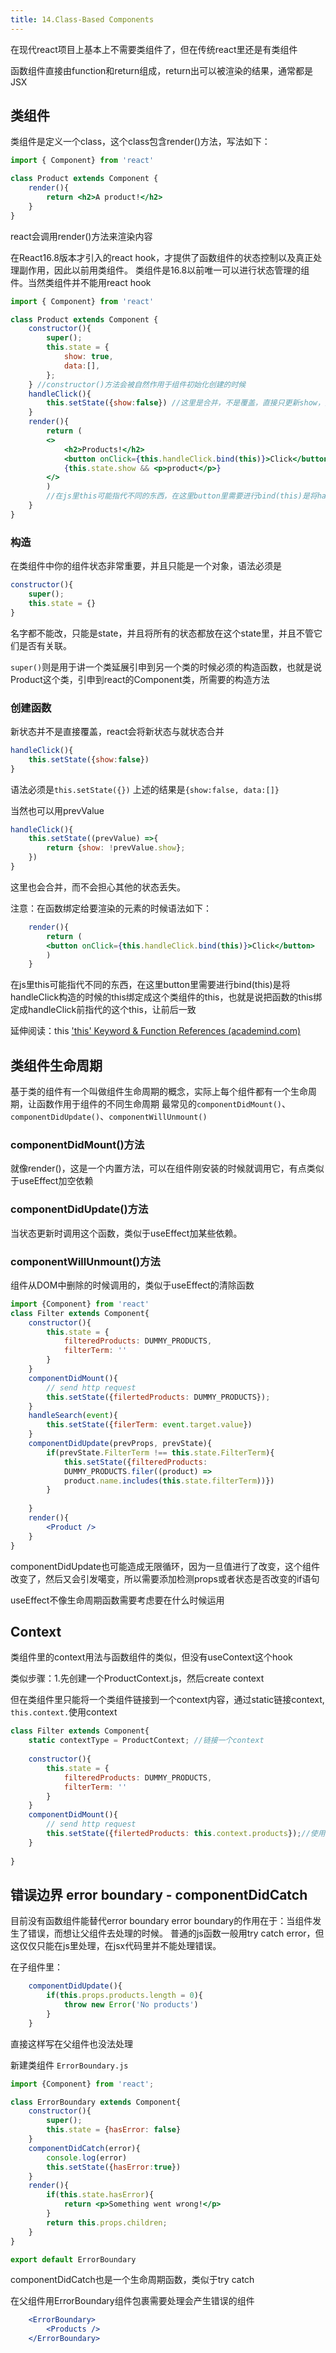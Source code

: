 ```yaml
---
title: 14.Class-Based Components
---
```

在现代react项目上基本上不需要类组件了，但在传统react里还是有类组件

函数组件直接由function和return组成，return出可以被渲染的结果，通常都是JSX

## 类组件

类组件是定义一个class，这个class包含render()方法，写法如下：

```jsx
import { Component} from 'react'

class Product extends Component {
	render(){
		return <h2>A product!</h2>
	}
}
```

react会调用render()方法来渲染内容

在React16.8版本才引入的react hook，才提供了函数组件的状态控制以及真正处理副作用，因此以前用类组件。
类组件是16.8以前唯一可以进行状态管理的组件。当然类组件并不能用react hook

```jsx
import { Component} from 'react'

class Product extends Component {
	constructor(){
		super();
		this.state = {
			show: true,
			data:[],
		};
	} //constructor()方法会被自然作用于组件初始化创建的时候
	handleClick(){
		this.setState({show:false}) //这里是合并，不是覆盖，直接只更新show，其他的保留
	}
	render(){
		return (
		<>
			<h2>Products!</h2>
			<button onClick={this.handleClick.bind(this)}>Click</button>
			{this.state.show && <p>product</p>}
		</>
		)
		//在js里this可能指代不同的东西，在这里button里需要进行bind(this)是将handleClick构造的时候的this绑定成这个类组件的this，也就是说把函数的this绑定成这里的this，让前后一致
	}
}
```

### 构造

在类组件中你的组件状态非常重要，并且只能是一个对象，语法必须是
```jsx
constructor(){
	super();
	this.state = {}
}
```
名字都不能改，只能是state，并且将所有的状态都放在这个state里，并且不管它们是否有关联。

`super()`则是用于讲一个类延展引申到另一个类的时候必须的构造函数，也就是说Product这个类，引申到react的Component类，所需要的构造方法

### 创建函数

新状态并不是直接覆盖，react会将新状态与就状态合并
```jsx
handleClick(){
	this.setState({show:false}) 
}
```
语法必须是`this.setState({})`
上述的结果是`{show:false, data:[]}`

当然也可以用prevValue
```jsx
handleClick(){
	this.setState((prevValue) =>{
		return {show: !prevValue.show};
	}) 
}
```
这里也会合并，而不会担心其他的状态丢失。

注意：在函数绑定给要渲染的元素的时候语法如下：
```jsx
	render(){
		return (
		<button onClick={this.handleClick.bind(this)}>Click</button>
		)
	}
```
在js里this可能指代不同的东西，在这里button里需要进行bind(this)是将handleClick构造的时候的this绑定成这个类组件的this，也就是说把函数的this绑定成handleClick前指代的这个this，让前后一致

延伸阅读：this
['this' Keyword & Function References (academind.com)](https://academind.com/tutorials/this-keyword-function-references/)

## 类组件生命周期

基于类的组件有一个叫做组件生命周期的概念，实际上每个组件都有一个生命周期，让函数作用于组件的不同生命周期
最常见的`componentDidMount()`、`componentDidUpdate()`、`componentWillUnmount()`

### componentDidMount()方法
就像render()，这是一个内置方法，可以在组件刚安装的时候就调用它，有点类似于useEffect加空依赖

### componentDidUpdate()方法
当状态更新时调用这个函数，类似于useEffect加某些依赖。

### componentWillUnmount()方法
组件从DOM中删除的时候调用的，类似于useEffect的清除函数

```jsx
import {Component} from 'react'
class Filter extends Component{
	constructor(){
		this.state = {
			filteredProducts: DUMMY_PRODUCTS,
			filterTerm: ''
		}
	}
	componentDidMount(){
		// send http request
		this.setState({filertedProducts: DUMMY_PRODUCTS});
	}
	handleSearch(event){
		this.setState({filerTerm: event.target.value})
	}
	componentDidUpdate(prevProps, prevState){
		if(prevState.FilterTerm !== this.state.FilterTerm){
			this.setState({filteredProducts: 
			DUMMY_PRODUCTS.filer((product) => 
			product.name.includes(this.state.filterTerm))})
		}
		
	}
	render(){
		<Product />
	}
}
```

componentDidUpdate也可能造成无限循环，因为一旦值进行了改变，这个组件改变了，然后又会引发噶变，所以需要添加检测props或者状态是否改变的if语句


useEffect不像生命周期函数需要考虑要在什么时候运用

## Context

类组件里的context用法与函数组件的类似，但没有useContext这个hook

类似步骤：1.先创建一个ProductContext.js，然后create context

但在类组件里只能将一个类组件链接到一个context内容，通过static链接context, `this.context.`使用context

```jsx
class Filter extends Component{
	static contextType = ProductContext; //链接一个context
	
	constructor(){
		this.state = {
			filteredProducts: DUMMY_PRODUCTS,
			filterTerm: ''
		}
	}
	componentDidMount(){
		// send http request
		this.setState({filertedProducts: this.context.products});//使用context
	}
	
}
```


## 错误边界 error boundary - componentDidCatch

目前没有函数组件能替代error boundary
error boundary的作用在于：当组件发生了错误，而想让父组件去处理的时候。
普通的js函数一般用try catch error，但这仅仅只能在js里处理，在jsx代码里并不能处理错误。

在子组件里：
```jsx
	componentDidUpdate(){
		if(this.props.products.length = 0){
			throw new Error('No products')
		}
	}
```
直接这样写在父组件也没法处理

新建类组件
`ErrorBoundary.js`
```jsx
import {Component} from 'react';

class ErrorBoundary extends Component{
	constructor(){
		super();
		this.state = {hasError: false}
	}
	componentDidCatch(error){
		console.log(error)
		this.setState({hasError:true})
	}
	render(){
		if(this.state.hasError){
			return <p>Something went wrong!</p>
		}
		return this.props.children;
	}
}

export default ErrorBoundary
```
componentDidCatch也是一个生命周期函数，类似于try catch


在父组件用ErrorBoundary组件包裹需要处理会产生错误的组件
```jsx
	<ErrorBoundary>
		<Products />
	</ErrorBoundary>
```
